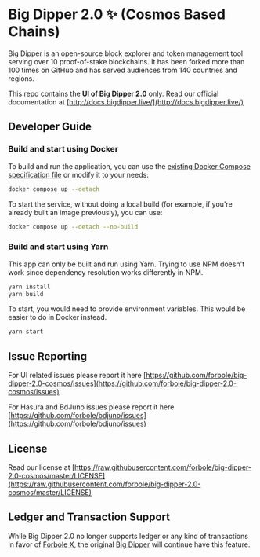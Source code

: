 # Big Dipper 2.0 ✨ (Cosmos Based Chains)

Big Dipper is an open-source block explorer and token management tool serving over 10 proof-of-stake blockchains. It has been forked more than 100 times on GitHub and has served audiences from 140 countries and regions.

This repo contains the **UI of Big Dipper 2.0** only. Read our official documentation at [http://docs.bigdipper.live/](http://docs.bigdipper.live/)

## Developer Guide

### Build and start using Docker

To build and run the application, you can use the [existing Docker Compose specification file](docker-compose.yml) or modify it to your needs:

```bash
docker compose up --detach
```

To start the service, without doing a local build (for example, if you're already built an image previously), you can use:

```bash
docker compose up --detach --no-build
```

### Build and start using Yarn

This app can only be built and run using Yarn. Trying to use NPM doesn't work since dependency resolution works differently in NPM.

```bash
yarn install
yarn build
```

To start, you would need to provide environment variables. This would be easier to do in Docker instead.

```bash
yarn start
```

## Issue Reporting

For UI related issues please report it here [https://github.com/forbole/big-dipper-2.0-cosmos/issues](https://github.com/forbole/big-dipper-2.0-cosmos/issues).

For Hasura and BdJuno issues please report it here [https://github.com/forbole/bdjuno/issues](https://github.com/forbole/bdjuno/issues)

## License

Read our license at [https://raw.githubusercontent.com/forbole/big-dipper-2.0-cosmos/master/LICENSE](https://raw.githubusercontent.com/forbole/big-dipper-2.0-cosmos/master/LICENSE)

## Ledger and Transaction Support

While Big Dipper 2.0 no longer supports ledger or any kind of transactions in favor of [Forbole X](https://github.com/forbole/forbole-x), the original [Big Dipper](https://github.com/forbole/big-dipper) will continue have this feature.
